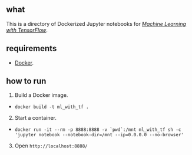 ## what

This is a directory of Dockerized Jupyter notebooks for [_Machine Learning with TensorFlow_](https://www.manning.com/books/machine-learning-with-tensorflow).

## requirements

* [Docker](https://www.docker.com/products/docker).

## how to run

1. Build a Docker image.
  * `docker build -t ml_with_tf .`
2. Start a container.
  * ``docker run -it --rm -p 8888:8888 -v `pwd`:/mnt ml_with_tf sh -c 'jupyter notebook --notebook-dir=/mnt --ip=0.0.0.0 --no-browser'``
3. Open `http://localhost:8888/`
